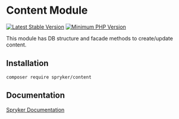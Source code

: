 # Content Module
[![Latest Stable Version](https://poser.pugx.org/spryker/content/v/stable.svg)](https://packagist.org/packages/spryker/content)
[![Minimum PHP Version](https://img.shields.io/badge/php-%3E%3D%208.3-8892BF.svg)](https://php.net/)

This module has DB structure and facade methods to create/update content.

## Installation

```
composer require spryker/content
```

## Documentation

[Spryker Documentation](https://docs.spryker.com)
